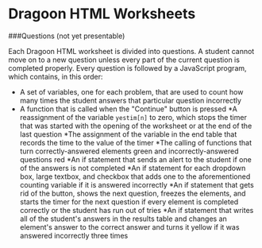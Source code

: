 Dragoon HTML Worksheets
=======================

###Questions (not yet presentable)

Each Dragoon HTML worksheet is divided into questions. A student cannot move on to a new question unless every part of the current question is completed properly. Every question is followed by a JavaScript program, which contains, in this order:
* A set of variables, one for each problem, that are used to count how many times the student answers that particular question incorrectly
* A function that is called when the "Continue" button is pressed
  *A reassignment of the variable `yestim[n]` to zero, which stops the timer that was started with the opening of the worksheet or at the end of the last question
  *The assignment of the variable in the end table that records the time to the value of the timer
  *The calling of functions that turn correctly-answered elements green and incorrectly-answered questions red
  *An if statement that sends an alert to the student if one of the answers is not completed
  *An if statement for each dropdown box, large textbox, and checkbox that adds one to the aforementioned counting variable if it is answered incorrectly
  *An if statement that gets rid of the button, shows the next question, freezes the elements, and starts the timer for the next question if every element is completed correctly or the student has run out of tries
  *An if statement that writes all of the student's answers in the results table and changes an element's answer to the correct answer and turns it yellow if it was answered incorrectly three times
  